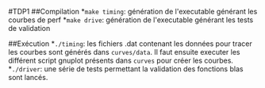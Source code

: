 #TDP1
##Compilation
*`make timing`: génération de l'executable générant les courbes de perf
*`make drive`: génération de l'executable générant les tests de validation

##Exécution
*`./timing`: les fichiers .dat contenant les données pour tracer les courbes sont générés dans `curves/data`. Il faut ensuite executer les différent script gnuplot présents dans `curves` pour créer les courbes.
*`./driver`: une série de tests permettant la validation des fonctions blas sont lancés.
